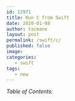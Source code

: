 ```yaml
---
id: 12971
title: Run C from Swift
date: 2020-01-08
author: taimane
layout: post
permalink: /swift/c/
published: false
image: 
categories:
   - swift
tags:
   - new
---
```

_Table of Contents:_
